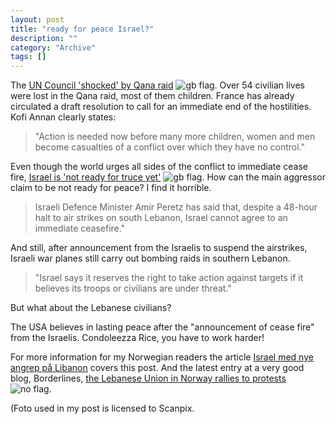 ```yaml
--- 
layout: post 
title: "ready for peace Israel?"
description: ""
category: "Archive"
tags: []
---  
```

<p>The <a href="http://news.bbc.co.uk/2/hi/middle_east/5229058.stm">UN Council 'shocked' by Qana raid</a> <img src="http://cdn.umedia.no/img/flag/gb.png" alt="gb flag"/>. Over 54 civilian lives were lost in the Qana raid, most of them children. France has already circulated a draft resolution to call for an immediate end of the hostilities. Kofi Annan clearly states:</p><p><blockquote>"Action is needed now before many more children, women and men become casualties of a conflict over which they have no control."</blockquote></p><p></p><p>Even though the world urges all sides of the conflict to immediate cease fire, <a href="http://news.bbc.co.uk/2/hi/middle_east/5230192.stm">Israel is 'not ready for truce yet'</a> <img src="http://cdn.umedia.no/img/flag/gb.png" alt="gb flag"/>. How can the main aggressor claim to be not ready for peace? I find it horrible.</p><p><blockquote>Israeli Defence Minister Amir Peretz has said that, despite a 48-hour halt to air strikes on south Lebanon, Israel cannot agree to an immediate ceasefire."</blockquote></p><p>And still, after announcement from the Israelis to suspend the airstrikes, Israeli war planes still carry out bombing raids in southern Lebanon.</p><p><blockquote>"Israel says it reserves the right to take action against targets if it believes its troops or civilians are under threat."</blockquote></p><p>But what about the Lebanese civilians?</p><p>The USA believes in lasting peace after the "announcement of cease fire" from the Israelis. Condoleezza Rice, you have to work harder!</p><p>For more information for my Norwegian readers the article <a href="http://www.dagbladet.no/nyheter/2006/07/31/472635.html">Israel med nye angrep på Libanon</a>  covers this post. And the latest entry at a very good blog, Borderlines, <a href="http://nidstang.blogspot.com/2006/07/markering-mot-israels-massakre-i-qana.html">the Lebanese Union in Norway rallies to protests</a> <img src="http://cdn.umedia.no/img/flag/no.png" alt="no flag"/>.</p> <p>(Foto used in my post is licensed to Scanpix.</p>


